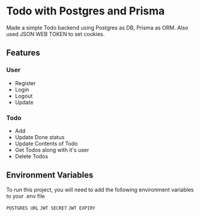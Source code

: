 # Todo with Postgres and Prisma

Made a simple Todo backend using Postgres as DB, Prisma as ORM. Also used JSON WEB TOKEN to set cookies.
 

## Features

### User
- Register 
- Login
- Logout 
- Update 

### Todo
- Add
- Update Done status
- Update Contents of Todo
- Get Todos along with it's user
- Delete Todos


## Environment Variables

To run this project, you will need to add the following environment variables to your .env file

`POSTGRES URL`
`JWT SECRET`
`JWT EXPIRY`
